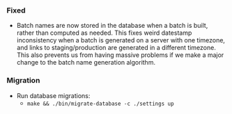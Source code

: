 ### Fixed

- Batch names are now stored in the database when a batch is built, rather than
  computed as needed. This fixes weird datestamp inconsistency when a batch is
  generated on a server with one timezone, and links to staging/production are
  generated in a different timezone. This also prevents us from having massive
  problems if we make a major change to the batch name generation algorithm.

### Migration

- Run database migrations:
  - `make && ./bin/migrate-database -c ./settings up`
